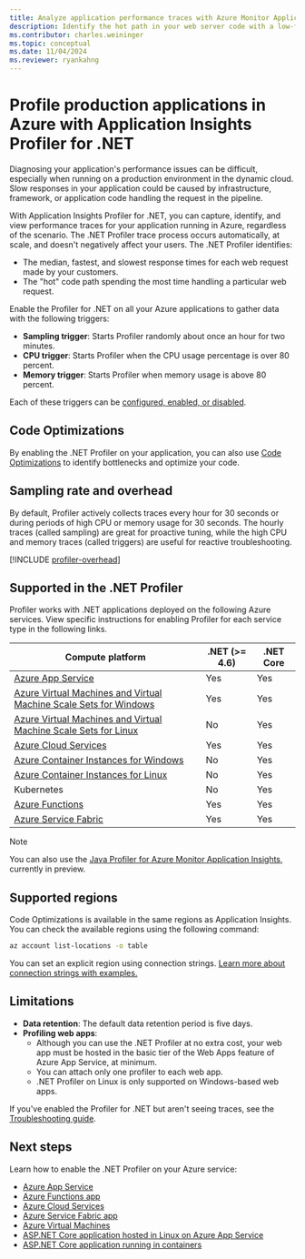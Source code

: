 ```yaml
---
title: Analyze application performance traces with Azure Monitor Application Insights Profiler for .NET
description: Identify the hot path in your web server code with a low-footprint .NET Profiler.
ms.contributor: charles.weininger
ms.topic: conceptual
ms.date: 11/04/2024
ms.reviewer: ryankahng
---
```


# Profile production applications in Azure with Application Insights Profiler for .NET

Diagnosing your application's performance issues can be difficult, especially when running on a production environment in the dynamic cloud. Slow responses in your application could be caused by infrastructure, framework, or application code handling the request in the pipeline. 

With Application Insights Profiler for .NET, you can capture, identify, and view performance traces for your application running in Azure, regardless of the scenario. The .NET Profiler trace process occurs automatically, at scale, and doesn't negatively affect your users. The .NET Profiler identifies:

- The median, fastest, and slowest response times for each web request made by your customers.
- The "hot" code path spending the most time handling a particular web request.

Enable the Profiler for .NET on all your Azure applications to gather data with the following triggers:

- **Sampling trigger**: Starts Profiler randomly about once an hour for two minutes.
- **CPU trigger**: Starts Profiler when the CPU usage percentage is over 80 percent.
- **Memory trigger**: Starts Profiler when memory usage is above 80 percent.

Each of these triggers can be [configured, enabled, or disabled](./profiler-settings.md#trigger-settings).

## Code Optimizations

By enabling the .NET Profiler on your application, you can also use [Code Optimizations](../insights/code-optimizations.md) to identify bottlenecks and optimize your code. 

## Sampling rate and overhead 

By default, Profiler actively collects traces every hour for 30 seconds or during periods of high CPU or memory usage for 30 seconds. The hourly traces (called sampling) are great for proactive tuning, while the high CPU and memory traces (called triggers) are useful for reactive troubleshooting.

[!INCLUDE [profiler-overhead](./includes/profiler-overhead.md)]

## Supported in the .NET Profiler

Profiler works with .NET applications deployed on the following Azure services. View specific instructions for enabling Profiler for each service type in the following links.

| Compute platform | .NET (>= 4.6) | .NET Core |
| ---------------- | ------------- | --------- |
| [Azure App Service](profiler.md) | Yes | Yes |
| [Azure Virtual Machines and Virtual Machine Scale Sets for Windows](profiler-vm.md) | Yes | Yes |
| [Azure Virtual Machines and Virtual Machine Scale Sets for Linux](profiler-aspnetcore-linux.md) | No | Yes |
| [Azure Cloud Services](profiler-cloudservice.md) | Yes | Yes |
| [Azure Container Instances for Windows](profiler-containers.md) | No | Yes |
| [Azure Container Instances for Linux](profiler-containers.md) | No | Yes |
| Kubernetes | No | Yes |
| [Azure Functions](./profiler-azure-functions.md) | Yes | Yes |
| [Azure Service Fabric](profiler-servicefabric.md) | Yes | Yes |

> [!NOTE]
> You can also use the [Java Profiler for Azure Monitor Application Insights](../app/java-standalone-profiler.md), currently in preview.

## Supported regions

Code Optimizations is available in the same regions as Application Insights. You can check the available regions using the following command:

```sh
az account list-locations -o table
```

You can set an explicit region using connection strings. [Learn more about connection strings with examples.](../app/connection-strings.md#connection-string-examples)

## Limitations

- **Data retention**: The default data retention period is five days.
- **Profiling web apps**:
   - Although you can use the .NET Profiler at no extra cost, your web app must be hosted in the basic tier of the Web Apps feature of Azure App Service, at minimum.
   - You can attach only one profiler to each web app.
   - .NET Profiler on Linux is only supported on Windows-based web apps.

If you've enabled the Profiler for .NET but aren't seeing traces, see the [Troubleshooting guide](profiler-troubleshooting.md).

## Next steps
Learn how to enable the .NET Profiler on your Azure service:
- [Azure App Service](./profiler.md)
- [Azure Functions app](./profiler-azure-functions.md)
- [Azure Cloud Services](./profiler-cloudservice.md)
- [Azure Service Fabric app](./profiler-servicefabric.md)
- [Azure Virtual Machines](./profiler-vm.md)
- [ASP.NET Core application hosted in Linux on Azure App Service](./profiler-aspnetcore-linux.md)
- [ASP.NET Core application running in containers](./profiler-containers.md)
